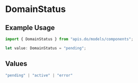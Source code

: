 # DomainStatus

## Example Usage

```typescript
import { DomainStatus } from "apis.do/models/components";

let value: DomainStatus = "pending";
```

## Values

```typescript
"pending" | "active" | "error"
```